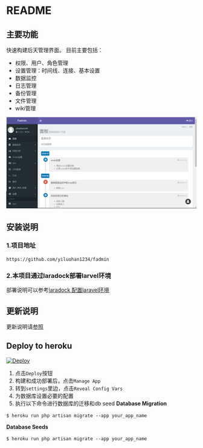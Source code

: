 # README
## 主要功能
快速构建后天管理界面。
目前主要包括：
- 权限、用户、角色管理
- 设置管理：时间线、连接、基本设置
- 数据监控
- 日志管理
- 备份管理
- 文件管理
- wiki管理

![](https://github.com/yiluohan1234/fadmin/blob/master/public/screen_shot.png)
## 安装说明
### 1.项目地址
```
https://github.com/yiluohan1234/fadmin
```
### 2.本项目通过laradock部署larvel环境
部署说明可以参考[laradock 配置laravel环境](https://blog.csdn.net/yiluohan0307/article/details/80062899)
## 更新说明
更新说明请[参照](https://github.com/yiluohan1234/fadmin/blob/master/changlog.md)

## Deploy to heroku
[![Deploy](https://www.herokucdn.com/deploy/button.svg)](https://heroku.com/deploy)
1. 点击`Deploy`按钮
2. 构建和成功部署后，点击`Manage App`
3. 转到`settings`里边，点击`Reveal Config Vars`
4. 为数据库设置必要的配置
5. 执行以下命令进行数据库的迁移和db seed
**Database Migration**
```
$ heroku run php artisan migrate --app your_app_name
```
**Database Seeds**
```
$ heroku run php artisan migrate --app your_app_name
```
